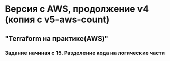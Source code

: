 # Версия с AWS, продолжение v4 (копия с v5-aws-count)
## "Terraform на практике(AWS)"
### Задание начиная с 15. Разделение кода на логические части